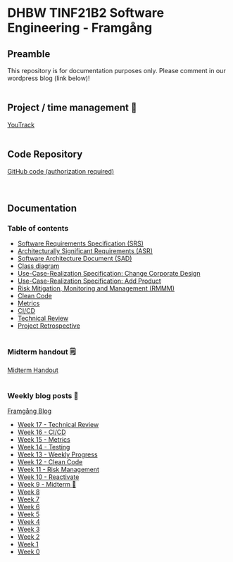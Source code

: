 # DHBW TINF21B2 Software Engineering - Framgång
## Preamble
This repository is for documentation purposes only. Please comment in our wordpress blog (link below)!
&nbsp;  
&nbsp;

## Project / time management 📅
[YouTrack](https://jan-nie.youtrack.cloud/agiles/131-9/current)
&nbsp;  
&nbsp;

## Code Repository
[GitHub code (authorization required)](https://github.com/jan-nie/dhbw-software-engineering)  
&nbsp;  
&nbsp;

## Documentation

### Table of contents
- [Software Requirements Specification (SRS)](https://github.com/jan-nie/dhbw-framgang/blob/main/srs/SoftwareRequirementsSpecification.md)
- [Architecturally Significant Requirements (ASR)](https://github.com/jan-nie/dhbw-framgang/blob/main/asr/asr.md)
- [Software Architecture Document (SAD)](https://github.com/jan-nie/dhbw-framgang/blob/main/sad/SoftwareArchitectureDocument.md)
- [Class diagram](https://github.com/jan-nie/dhbw-framgang/blob/main/classes/classdiagram.md)
- [Use-Case-Realization Specification: Change Corporate Design](https://dhbwse.files.wordpress.com/2022/11/ucrs_corporatedesign.pdf)
- [Use-Case-Realization Specification: Add Product](https://dhbwse.files.wordpress.com/2022/11/ucrs_addproduct.pdf)
- [Risk Mitigation, Monitoring and Management (RMMM)](https://raw.githubusercontent.com/jan-nie/dhbw-framgang/main/rmmm/Risk%20Management.pdf)
- [Clean Code](https://github.com/jan-nie/dhbw-framgang/blob/main/cleancode/clean-code.md)
- [Metrics](https://github.com/jan-nie/dhbw-framgang/blob/main/metrics/metrics.md)
- [CI/CD](https://github.com/jan-nie/dhbw-framgang/blob/main/cicd/cicd.md)
- [Technical Review](https://github.com/jan-nie/dhbw-framgang/blob/main/technical/technical-review.md)
- [Project Retrospective](https://github.com/jan-nie/dhbw-framgang/blob/main/retrospective/retrospective.png)
&nbsp;  
&nbsp;

### Midterm handout 🗒️
[Midterm Handout](https://github.com/jan-nie/dhbw-framgang/blob/main/Software%20Engineering%20Handout%20Midterm.pdf)
&nbsp;  
&nbsp;

### Weekly blog posts 📰
[Framgång Blog](https://dhbwse.wordpress.com/blog/)
- [Week 17 - Technical Review](https://dhbwse.wordpress.com/2023/05/30/week-17-technical-review-of-csv-export-function/)
- [Week 16 - CI/CD](https://dhbwse.wordpress.com/2023/05/17/week-16-ci-cd/)
- [Week 15 - Metrics](https://dhbwse.wordpress.com/2023/05/15/week-15-metrics/)
- [Week 14 - Testing](https://dhbwse.wordpress.com/2023/05/05/week-14-testing/)
- [Week 13 - Weekly Progress](https://dhbwse.wordpress.com/2023/05/02/week-13-weekly-progress/)
- [Week 12 - Clean Code](https://dhbwse.wordpress.com/2023/04/23/week-12-clean-code/)
- [Week 11 - Risk Management](https://dhbwse.wordpress.com/2023/04/14/week-11-risk-management/)
- [Week 10 - Reactivate](https://dhbwse.wordpress.com/2023/04/12/week-10-reactivation/)
- [Week 9 - Midterm 🎉](https://dhbwse.wordpress.com/2022/12/31/midterm/)
- [Week 8](https://dhbwse.wordpress.com/2022/12/06/week-8-sad/)
- [Week 7](https://dhbwse.wordpress.com/2022/11/29/week-7-asr-analysis/)
- [Week 6](https://dhbwse.wordpress.com/2022/11/22/week-6-live-demo-2/)
- [Week 5](https://dhbwse.wordpress.com/2022/11/15/week-5-live-demo/)
- [Week 4](https://dhbwse.wordpress.com/2022/11/04/week-4-classes/)
- [Week 3](https://dhbwse.wordpress.com/2022/11/01/week-3-activity-diagram-uml-sequence-diagram/)
- [Week 2](https://dhbwse.wordpress.com/2022/10/25/week-2-srs-is-finished/)
- [Week 1](https://dhbwse.wordpress.com/2022/10/18/week-1-youtrack-is-initialized/)
- [Week 0](https://dhbwse.wordpress.com/2022/10/07/project-scope/)

